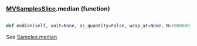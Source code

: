 ### [MVSamplesSlice](MVSamplesSlice.md).median (function)


```py

def median(self, unit=None, as_quantity=False, wrap_at=None, N=1000000)

```



See [Samples.median](Samples.median.md)

